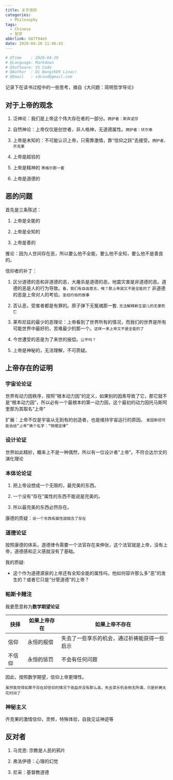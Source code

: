 ```yaml
---
title: 关于信仰
categories:
  - Philosophy
tags:
  - Chinese
  - 哲学
abbrlink: b87f94e5
date: 2020-04-20 11:46:43
---
```


```python
# @Time    : 2020-04-20
# @Language: Markdown
# @Software: VS Code
# @Author  : Di Wang(KEK Linac)
# @Email   : sdcswd@gmail.com
```

记录下在读书过程中的一些思考，摘自《大问题：简明哲学导论》

<!-- more -->

## 对于上帝的观念

1. 泛神论：我们是上帝这个伟大存在者的一部分。`拥护者：斯宾诺莎`

2. 自然神论：上帝仅仅是创世者，非人格神，无道德属性。`拥护者：伏尔泰`

3. 上帝是未知的：不可能认识上帝，只需靠激情，靠“信仰之跃”去接受。`拥护者，齐克果`

4. 上帝是超验的

5. 上帝是精神的 `黑格尔那一套`

6. 上帝是道德的

## 恶的问题

首先是三条陈述：

1. 上帝是全能的

2. 上帝是全知的

3. 上帝是善的

推论：因为人世间存在恶，所以要么他不全能，要么他不全知，要么他不是善良的。

信仰者的补丁：

1. 区分道德的恶和非道德的恶，大屠杀是道德的恶，地震灾害是非道德的恶。道德的恶是人的行为导致。`看，我们有自由意志，唉？那上帝就又不是全能的了` 非道德的恶是上帝对人的考验。`圣经约伯的故事`


2. 否认恶，受害者都是有罪的。原子弹下无冤魂那一套. `无法解释新生婴儿的无辜死亡`

3. 莱布尼兹的最少的恶理论：上帝看到了世界所有的情况，而我们的世界是所有可能世界中最好的，苦难最少的那一个。`这样一来上帝又不是全能的了`

4. 今世遭受的恶是为了来世的报偿。`公平吗？`

5. 上帝是神秘的，无法理解，不可质疑。

## 上帝存在的证明

### 宇宙论论证

世界有动力因秩序，按照“根本动力因”的定义，如果别的因素导致了它，那它就不是“根本动力因”，所以必有一个最根本的第一动力因，这个最初的动力因托马斯阿奎那为其取名“上帝”

扩展：上帝不仅是宇宙从无到有的创造者，也是维持宇宙运行的原因。 `爱因斯坦可能会给“上帝”换个名字：“物理定律”`

### 设计论证

世界如此精妙，概率上不是一种偶然，所以有一位设计者“上帝”。不符合达尔文的演化理论

### 本体论论证

1. 把上帝设想成一个无限的，最完美的东西。

2. 一个没有“存在”属性的东西不能说是完美的。

3. 所以最完美的东西必然存在。

康德的质疑：`说一个东西有属性就暗含了存在`

### 道德论证

按照康德的体系，道德律令需要一个法官存在来伸张，这个法官就是上帝，没有上帝，道德感和正义感就没有了基础。

我的质疑:

- 这个作为道德源泉的上帝还有全知全能的属性吗，他如何容许那么多“恶”的发生的？或者它只是“分管道德”的上帝？

### 帕斯卡赌注

我更愿意称为**数学期望论证**

| 抉择   | 如果上帝存在 | 如果上帝不存在                               |
| ------ | ------------ | -------------------------------------------- |
| 信仰   | 永恒的报偿   | 失去了一些享乐的机会，通过祈祷能获得一些启示 |
| 不信仰 | 永恒的惩罚   | 不会有任何问题                               |

因此，按照数学期望，信仰上帝更理性。

`虽然我觉得如果不存在却信仰的情况下收益并没有那么高，失去享乐机会倒无所谓，只是祈祷太花时间了`

### 神秘主义

齐克果的激情信仰，灵修，特殊体验，自我见证神迹等

## 反对者

1. 马克思: 宗教是人民的鸦片

2. 弗洛伊德：心理的幻觉

3. 尼采：基督教道德